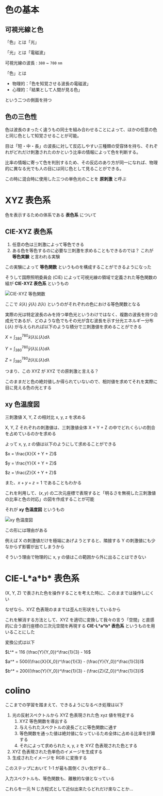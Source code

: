 # 色の基本
## 可視光線と色
「色」とは「光」

「光」とは「電磁波」

可視光線の波長 : `380` ~ `780` `nm`

「色」とは

- 物理的：「色を知覚させる波長の電磁波」
- 心理的：「結果として人間が見る色」

という二つの側面を持つ

## 色の三色性

色は波長のまったく違うもの同士を組み合わせることによって、ほかの任意の色と同じ色として知覚させることが可能。

目は「短・中・長」の波長に対して反応しやすい三種類の受容体を持ち、それぞれがどれだけ刺激されたのかという比率の情報によって色を判断する。

比率の情報に寄って色を判別するため、その反応のあり方が同一になれば、物理的に異なる光でも人の目には同じ色として見ることができる。

この時に混合時に使用した三つの単色光のことを **原刺激** と呼ぶ

# XYZ 表色系
色を表示するための体系である **表色系** について

## CIE-XYZ 表色系
1. 任意の色は三刺激によって等色できる
1. ある色を等色するのに必要な三刺激を求めることもできるのでは？
これが **等色実験** と言われる実験

この実験によって **等色関数** というものを構成することができるようになった

そうして国際照明委員会 (CIE) によって可視光線の領域で定義された等色関数の組が **CIE-XYZ 表色系** というもの

![CIE-XYZ 等色関数](https://cdn-ak.f.st-hatena.com/images/fotolife/O/Optie_f/20180218/20180218171049.png)

ここで
$\bar{x}(\lambda)$
$\bar{y}(\lambda)$
$\bar{z}(\lambda)$
というのがそれぞれの色における等色関数となる

実際の光は特定波長のみを持つ単色光というわけではなく、複数の波長を持つ合成光であるが、どのような色でもその光が含む波長を示す分光エネルギー分布 $L(\lambda)$ が与えられれば以下のような積分で三刺激値を求めることができる

$X = \int_{380}^{780} \bar{x}(\lambda) L(\lambda) d\lambda$

$Y = \int_{380}^{780} \bar{y}(\lambda) L(\lambda) d\lambda$

$Z = \int_{380}^{780} \bar{z}(\lambda) L(\lambda) d\lambda$

つまり、この XYZ が XYZ での原刺激と言える？

このままだと色の絶対値しか得られていないので、相対値を求めてそれを実際に目に見える色の光とする

## xy 色温度図
三刺激値 X, Y, Z の相対比 x, y, z を求める

X, Y, Z それぞれの刺激値は、三刺激値全体 X + Y + Z の中でどれくらいの割合を占めているのかを求める

よって x, y, z の値は以下のようにして求めることができる

$x = \frac{X}{X + Y + Z}$

$y = \frac{Y}{X + Y + Z}$

$z = \frac{Z}{X + Y + Z}$

また、$x + y + z = 1$ であることもわかる

これを利用して、$(x, y)$ の二次元座標で表現すると「明るさを無視した三刺激値の比率と色の対応」の図を作成することが可能

それが **xy 色温度図** というもの

![xy 色温度図](https://cdn-ak.f.st-hatena.com/images/fotolife/O/Optie_f/20180218/20180218171630.png)

この形には理由がある

例えば X の刺激値だけを極端にあげようとすると、隣接する Y の刺激値にも少なからず影響が出てしまうから

そういう理由で物理的に x, y の値はこの範囲から外に出ることはできない

# CIE-L\*a\*b\* 表色系
(X, Y, Z) で表された色を操作することを考えた時に、このままでは操作しにくい

なぜなら、XYZ 色表現のままでは歪んだ形状をしているから

これを解消する方法として、XYZ を適切に変換して我々の言う「空間」と直感的に合う直行座標の三次元空間を再現する **CIE-L\*a\*b\* 表色系** というものを用いることにした

変換公式は以下

$L^* = 116 (\frac{Y}{Y_0})^\frac{1}{3} - 16$

$a^* = 500((\frac{X}{X_0})^\frac{1}{3} - (\frac{Y}{Y_0})^\frac{1}{3})$

$b^* = 200((\frac{Y}{Y_0})^\frac{1}{3} - (\frac{Z}{Z_0})^\frac{1}{3})$

# colino

ここまでの学習を踏まえて、できるようになるべき処理は以下
1. 光の反射スペクトルから XYZ 色表現された色 xyz 値を特定する
    1. XYZ 等色関数を導出する
    1. 与えられたスペクトルの波長ごとに等色関数に通す
    1. 等色関数を通った値は絶対値になっているため全体に占める比率を計算する
    1. それによって求められた x, y, z を XYZ 色表現された色とする
1. XYZ 色表現された色単色のイメージを生成する
1. 生成されたイメージを RGB に変換する

このステップにおいて 1-1 が最も面倒くさい気がする...

入力スペクトルも、等色関数も、離散的な値となっている

これらを一元 N じ方程式として近似出来たらどれだけ楽なことか...


